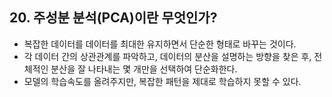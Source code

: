 ## 20. 주성분 분석(PCA)이란 무엇인가?
- 복잡한 데이터를 데이터를 최대한 유지하면서 단순한 형태로 바꾸는 것이다.
- 각 데이터 간의 상관관계를 파악하고, 데이터의 분산을 설명하는 방향을 찾은 후, 전체적인 분산을 잘 나타내는 몇 개만을 선택하여 단순화한다.
- 모델의 학습속도를 올려주지만, 복잡한 패턴을 제대로 학습하지 못할 수 있다.